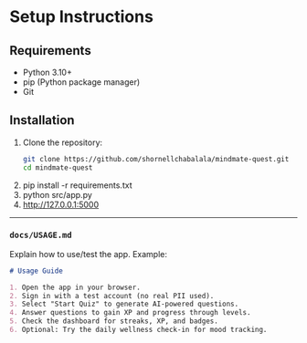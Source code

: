 # Setup Instructions

## Requirements
- Python 3.10+
- pip (Python package manager)
- Git

## Installation

1. Clone the repository:
   ```bash
   git clone https://github.com/shornellchabalala/mindmate-quest.git
   cd mindmate-quest
2. pip install -r requirements.txt
3. python src/app.py
4. http://127.0.0.1:5000



---

### `docs/USAGE.md`
Explain how to use/test the app. Example:

```md
# Usage Guide

1. Open the app in your browser.
2. Sign in with a test account (no real PII used).
3. Select "Start Quiz" to generate AI-powered questions.
4. Answer questions to gain XP and progress through levels.
5. Check the dashboard for streaks, XP, and badges.
6. Optional: Try the daily wellness check-in for mood tracking.


